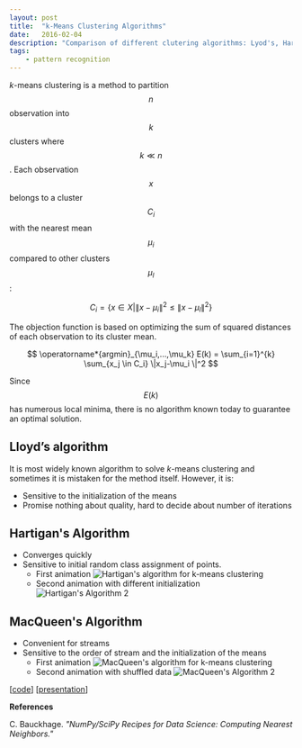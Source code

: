 ```yaml
---
layout: post
title:  "k-Means Clustering Algorithms"
date:   2016-02-04
description: "Comparison of different clutering algorithms: Lyod's, Hartgian's, and McQueen's"
tags:
    - pattern recognition
---
```


_k_-means clustering is a method to partition $$n$$ observation into $$k$$ clusters where  $$k \ll n$$.
Each observation $$x$$ belongs to a cluster $$C_i$$ with the nearest mean $$\mu_i$$ compared to other clusters $$\mu_l$$:

$$
  C_i = \{ x \in X | \| x-\mu_i \|^2 	\leq \| x-\mu_l \|^2  \}
$$

The objection function is based on optimizing the sum of squared distances of each observation to its cluster mean.   

$$
\operatorname*{argmin}_{\mu_i,...,\mu_k} E(k) = \sum_{i=1}^{k} \sum_{x_j \in C_i}  \|x_j-\mu_i \|^2
$$

Since $$ E(k) $$ has numerous local minima, there is no algorithm known today to guarantee an optimal solution.

## Lloyd’s algorithm

It is most widely known algorithm to solve _k_-means clustering
and sometimes it is mistaken for the method itself. However, it is:

* Sensitive to the initialization of the means
* Promise nothing about quality, hard to decide about number of iterations

## Hartigan's Algorithm

* Converges quickly
* Sensitive to initial random class assignment of points.
  * First animation
  ![Hartigan's algorithm for k-means clustering](http://imgur.com/RhRQ53u.gif?1)
  * Second animation with different initialization
  ![Hartigan's Algorithm 2](http://i.imgur.com/X8W5FDW.gif?1)

## MacQueen's Algorithm

* Convenient for streams
* Sensitive to the order of stream and the initialization of the means
  * First animation
  ![MacQueen's algorithm for k-means clustering](http://i.imgur.com/ZT9ftCk.gif?1)
  * Second animation with shuffled data
  ![MacQueen's Algorithm 2](http://i.imgur.com/czGbXZU.gif?1)


[[code](https://github.com/motjuste/patt-rex/blob/master/pattrex/fun_with_k_means.py)]
[[presentation](http://motjuste.github.io/patt-rex/project-03-demo.slides.html)]

**References**

C. Bauckhage. *"NumPy/SciPy Recipes for Data Science: Computing Nearest Neighbors."*
